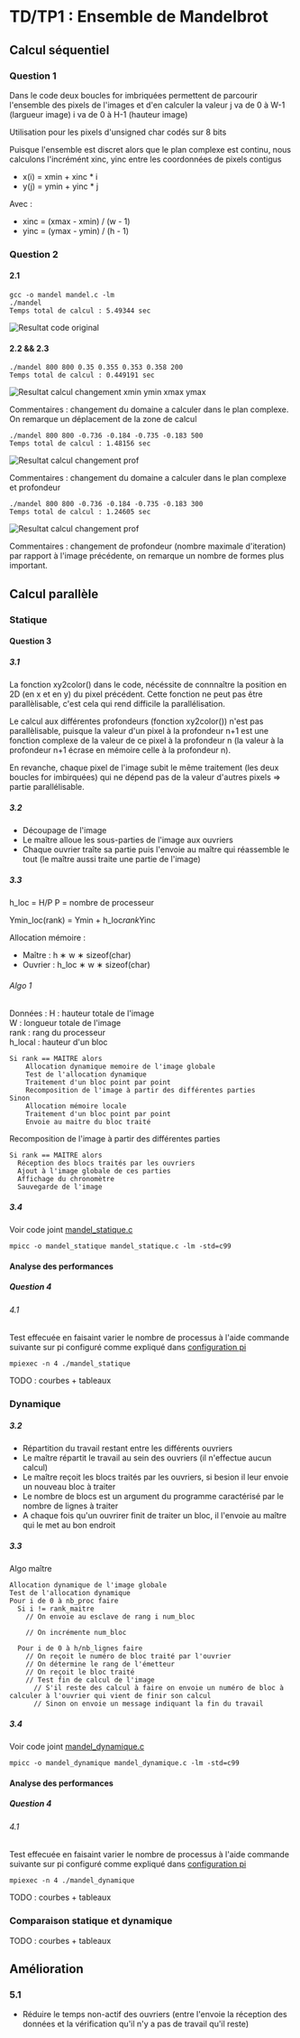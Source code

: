 # TD/TP1 : Ensemble de Mandelbrot

## Calcul séquentiel

### Question 1 

Dans le code deux boucles for imbriquées permettent de parcourir l'ensemble des pixels de l'images et d'en calculer la valeur
  j va de 0 à W-1 (largueur image)
  i va de 0 à H-1 (hauteur image) 

Utilisation pour les pixels d'unsigned char codés sur 8 bits

Puisque l'ensemble est discret alors que le plan complexe est continu, nous calculons l'incrémént xinc, yinc entre les coordonnées de pixels contigus

  * x(i) = xmin + xinc * i
  * y(j) = ymin + yinc * j

Avec :

  * xinc = (xmax - xmin) / (w - 1)
  * yinc = (ymax - ymin) / (h - 1)

### Question 2

#### 2.1
```
gcc -o mandel mandel.c -lm  
./mandel  
Temps total de calcul : 5.49344 sec
```

![Resultat code original](mandel_base.ras)

#### 2.2 && 2.3
```
./mandel 800 800 0.35 0.355 0.353 0.358 200  
Temps total de calcul : 0.449191 sec
```

![Resultat calcul changement xmin ymin xmax ymax](img/mandel_800_800_0.35_0.355_0.353_0.358_200.ras)

Commentaires : changement du domaine a calculer dans le plan complexe. On remarque un déplacement de la zone de calcul

```
./mandel 800 800 -0.736 -0.184 -0.735 -0.183 500  
Temps total de calcul : 1.48156 sec
```

![Resultat calcul changement prof](img/mandel_800_800_-0.736_-0.184_-0.735_-0.183_500.ras)

Commentaires : changement du domaine a calculer dans le plan complexe et profondeur


```
./mandel 800 800 -0.736 -0.184 -0.735 -0.183 300  
Temps total de calcul : 1.24605 sec
```

![Resultat calcul changement prof](img/mandel_800_800_-0.736_-0.184_-0.735_-0.183_300.ras)

Commentaires : changement de profondeur (nombre maximale d'iteration) par rapport à l'image précédente, on remarque un nombre de formes plus important.

## Calcul parallèle

### Statique

#### Question 3

##### 3.1

La fonction xy2color() dans le code, nécéssite de connnaître la position en 2D (en x et en y) du pixel précédent. Cette fonction ne peut pas être parallèlisable, c'est cela qui rend difficile la parallélisation.

Le calcul aux différentes profondeurs (fonction xy2color()) n'est pas parallèlisable, puisque la valeur d'un pixel à la profondeur n+1 est une fonction complexe de la valeur de ce pixel à la profondeur n (la valeur à la profondeur n+1 écrase en mémoire celle à la profondeur n). 

En revanche, chaque pixel de l'image subit le même traitement (les deux boucles for imbirquées) qui ne dépend pas de la valeur d'autres pixels => partie parallélisable.

##### 3.2

* Découpage de l'image
* Le maître alloue les sous-parties de l'image aux ouvriers
* Chaque ouvrier traîte sa partie puis l'envoie au maître qui réassemble le tout (le maître aussi traite une partie de l'image)

##### 3.3

h_loc = H/P
P = nombre de processeur

Ymin_loc(rank) = Ymin + h_loc*rank*Yinc

Allocation mémoire :

  * Maître : h ∗ w ∗ sizeof(char)
  * Ouvrier : h_loc ∗ w ∗ sizeof(char)

###### Algo 1 

Données :
  H : hauteur totale de l'image  
  W : longueur totale de l'image  
  rank : rang du processeur  
  h_local : hauteur d'un bloc  

```
Si rank == MAITRE alors
	Allocation dynamique memoire de l'image globale  
	Test de l'allocation dynamique  
	Traitement d'un bloc point par point  
	Recomposition de l'image à partir des différentes parties  
Sinon  
	Allocation mémoire locale  
	Traitement d'un bloc point par point  
	Envoie au maitre du bloc traité  
```

Recomposition de l'image à partir des différentes parties 

```
Si rank == MAITRE alors
  Réception des blocs traités par les ouvriers
  Ajout à l'image globale de ces parties
  Affichage du chronomètre
  Sauvegarde de l'image
```

##### 3.4

Voir code joint [mandel_statique.c](src/mandel_statique.c)
```
mpicc -o mandel_statique mandel_statique.c -lm -std=c99
```

#### Analyse des performances

##### Question 4

###### 4.1

Test effecuée en faisaint varier le nombre de processus à l'aide commande suivante sur pi configuré comme expliqué dans [configuration pi](config_pi.md)

```
mpiexec -n 4 ./mandel_statique
```

TODO : courbes + tableaux

### Dynamique

##### 3.2

* Répartition du travail restant entre les différents ouvriers
* Le maître répartit le travail au sein des ouvriers (il n'effectue aucun calcul)
* Le maître reçoit les blocs traités par les ouvriers, si besion il leur envoie un nouveau bloc à traiter
* Le nombre de blocs est un argument du programme caractérisé par le nombre de lignes à traiter
* A chaque fois qu'un ouvrirer finit de traiter un bloc, il l'envoie au maître qui le met au bon endroit

##### 3.3

Algo maître

```
Allocation dynamique de l'image globale
Test de l'allocation dynamique
Pour i de 0 à nb_proc faire
  Si i != rank_maitre
    // On envoie au esclave de rang i num_bloc

    // On incrémente num_bloc

  Pour i de 0 à h/nb_lignes faire
    // On reçoit le numéro de bloc traité par l'ouvrier
    // On détermine le rang de l'émetteur
    // On reçoit le bloc traité
    // Test fin de calcul de l'image
      // S'il reste des calcul à faire on envoie un numéro de bloc à calculer à l'ouvrier qui vient de finir son calcul
      // Sinon on envoie un message indiquant la fin du travail
```

##### 3.4

Voir code joint [mandel_dynamique.c](src/mandel_dynamique.c)
```
mpicc -o mandel_dynamique mandel_dynamique.c -lm -std=c99
```

#### Analyse des performances

##### Question 4

###### 4.1

Test effecuée en faisaint varier le nombre de processus à l'aide commande suivante sur pi configuré comme expliqué dans [configuration pi](config_pi.md)

```
mpiexec -n 4 ./mandel_dynamique
```

TODO : courbes + tableaux

### Comparaison statique et dynamique

TODO : courbes + tableaux

## Amélioration

### 5.1

* Réduire le temps non-actif des ouvriers (entre l'envoie la réception des données et la vérification qu'il n'y a pas de travail qu'il reste)